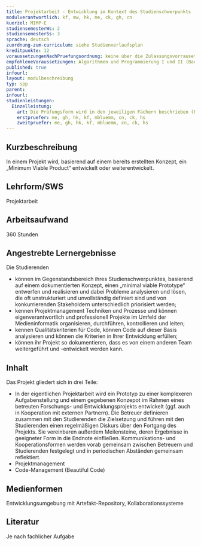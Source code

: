 ```yaml
---
title: Projektarbeit - Entwicklung im Kontext des Studienschwerpunkts
modulverantwortlich: kf, mw, hk, me, ck, gh, cn
kuerzel: MIMP-E
studiensemesterWs: 2
studiensemesterSs: 3
sprache: deutsch
zuordnung-zum-curriculum: siehe Studienverlaufsplan
kreditpunkte: 12
voraussetzungenNachPruefungsordnung: keine über die Zulassungsvorrausetzungen zum Studium hinausgehenden
empfohleneVoraussetzungen: Algorithmen und Programmierung I und II (Bachelor), Softwaretechnik (Bachelor), einschlägige Entwicklungskenntnisse und -erfahrungen in Projekten im Studienschwerpunkt
published: true
infourl: 
layout: modulbeschreibung
typ: spp
parent:
infourl: 
studienleistungen:
  Einzelleistung:
    art: Die Prüfungsform wird in den jeweiligen Fächern beschrieben (Projekt (50%), Projektmanagement (25%), Code Management (Beautiful Code) (25%)).
    erstpruefer: me, gh, hk, kf, mbluemm, cn, ck, hs
    zweitpruefer: me, gh, hk, kf, mbluemm, cn, ck, hs
---
```


## Kurzbeschreibung
In einem Projekt wird, basierend auf einem bereits erstellten Konzept, ein „Minimum Viable Product“ entwickelt oder weiterentwickelt.

## Lehrform/SWS
Projektarbeit

## Arbeitsaufwand
360 Stunden

## Angestrebte Lernergebnisse

Die Studierenden

- können im Gegenstandsbereich ihres Studienschwerpunktes, basierend auf einem dokumentierten Konzept, einen „minimal viable Prototype“ entwerfen und realisieren und dabei Probleme analysieren und lösen, die oft unstrukturiert und unvollständig definiert sind und von konkurrierenden Stakeholdern unterschiedlich priorisiert werden;
- kennen Projektmanagement Techniken und Prozesse und können eigenverantwortlich und professionell Projekte im Umfeld der Medieninformatik organisieren, durchführen, kontrollieren und leiten;
- kennen Qualitätskriterien für Code, können Code auf dieser Basis analysieren und können die Kriterien in Ihrer Entwicklung erfüllen;
- können ihr Projekt so dokumentieren, dass es von einem anderen Team weitergeführt und -entwickelt werden kann.



## Inhalt

Das Projekt gliedert sich in drei Teile:

- In der eigentlichen Projektarbeit wird ein Prototyp zu einer komplexeren Aufgabenstellung und einem gegebenen Konzepot im Rahmen eines betreuten Forschungs- und Entwicklungsprojekts entwickelt (ggf. auch in Kooperation mit externen Partnern). Die Betreuer definieren zusammen mit den Studierenden die Zielsetzung und führen mit den Studierenden einen regelmäßigen Diskurs über den Fortgang des Projekts. Sie vereinbaren außerdem Meilensteine, deren Ergebnisse in geeigneter Form in die Endnote einfließen. Kommunikations- und Kooperationsformen werden vorab gemeinsam zwischen Betreuern und Studierenden festgelegt und in periodischen Abständen gemeinsam reflektiert.
- Projektmanagement 
- Code-Management (Beautiful Code)

## Medienformen
Entwicklungsumgebung mit Artefakt-Repository, Kollaborationssysteme

## Literatur
Je nach fachlicher Aufgabe
